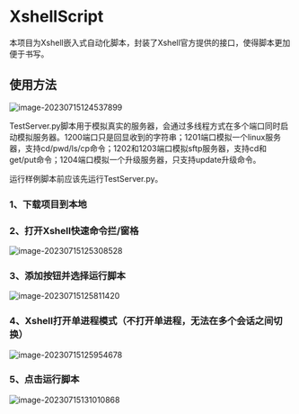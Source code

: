 # XshellScript

本项目为Xshell嵌入式自动化脚本，封装了Xshell官方提供的接口，使得脚本更加便于书写。

## 使用方法

![image-20230715124537899](C:\Users\10124\AppData\Roaming\Typora\typora-user-images\image-20230715124537899.png)

TestServer.py脚本用于模拟真实的服务器，会通过多线程方式在多个端口同时启动模拟服务器。1200端口只是回显收到的字符串；1201端口模拟一个linux服务器，支持cd/pwd/ls/cp命令；1202和1203端口模拟sftp服务器，支持cd和get/put命令；1204端口模拟一个升级服务器，只支持update升级命令。

运行样例脚本前应该先运行TestServer.py。

### 1、下载项目到本地

### 2、打开Xshell快速命令拦/窗格

![image-20230715125308528](C:\Users\10124\AppData\Roaming\Typora\typora-user-images\image-20230715125308528.png)

### 3、添加按钮并选择运行脚本

![image-20230715125811420](C:\Users\10124\AppData\Roaming\Typora\typora-user-images\image-20230715125811420.png)

### 4、Xshell打开单进程模式（不打开单进程，无法在多个会话之间切换）

![image-20230715125954678](C:\Users\10124\AppData\Roaming\Typora\typora-user-images\image-20230715125954678.png)

### 5、点击运行脚本

![image-20230715131010868](C:\Users\10124\AppData\Roaming\Typora\typora-user-images\image-20230715131010868.png)